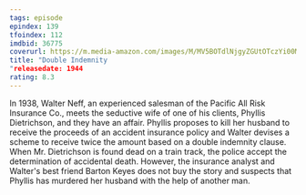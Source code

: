 ```yaml
---
tags: episode
epindex: 139
tfoindex: 112
imdbid: 36775
coverurl: https://m.media-amazon.com/images/M/MV5BOTdlNjgyZGUtOTczYi00MDdhLTljZmMtYTEwZmRiOWFkYjRhXkEyXkFqcGdeQXVyNDY2MTk1ODk@._V1_SX202_CR0,0,202,300_.jpg
title: "Double Indemnity
"releasedate: 1944
rating: 8.3
---
```


In 1938, Walter Neff, an experienced salesman of the Pacific All Risk Insurance Co., meets the seductive wife of one of his clients, Phyllis Dietrichson, and they have an affair. Phyllis proposes to kill her husband to receive the proceeds of an accident insurance policy and Walter devises a scheme to receive twice the amount based on a double indemnity clause. When Mr. Dietrichson is found dead on a train track, the police accept the determination of accidental death. However, the insurance analyst and Walter's best friend Barton Keyes does not buy the story and suspects that Phyllis has murdered her husband with the help of another man.